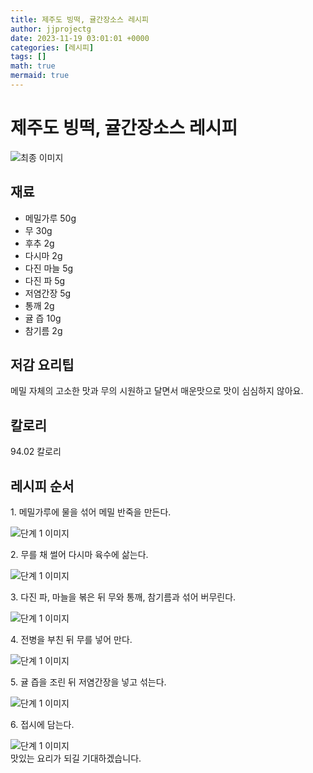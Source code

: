 ```yaml
---
title: 제주도 빙떡, 귤간장소스 레시피
author: jjprojectg
date: 2023-11-19 03:01:01 +0000
categories: [레시피]
tags: []
math: true
mermaid: true
---
```

<meta name="og:type" content="website"/>
<meta charset="UTF-8"/>
<div class="header">
  <h1>제주도 빙떡, 귤간장소스 레시피</h1>
</div>

<div class="container my-4">
  <div class="row">
    <div class="col-12 col-md-6">
      <div class="recipe-image">
        <img src="http://www.foodsafetykorea.go.kr/uploadimg/20190405/20190405055351_1554454431397.jpg" class="step-image" alt="최종 이미지"/>
      </div>
    </div>
    <div class="col-12 col-md-6">
      <div class="ingredients">
        <h2>재료</h2>
        <ul class="card">
          <li> 메밀가루 50g </li>
          <li>  무 30g </li>
          <li>  후추 2g </li>
          <li>  다시마 2g </li>
          <li>  다진 마늘 5g </li>
          <li>  다진 파 5g </li>
          <li>  저염간장 5g </li>
          <li>  통깨 2g </li>
          <li>  귤 즙 10g </li>
          <li>  참기름 2g </li>
</ul>
      </div>
    </div>
    <div class="col-12 col-md-6">
      <div class="ingredients">
        <h2>저감 요리팁</h2>
        <div class="card"> 
          <p>
            메밀 자체의 고소한 맛과 무의 시원하고 달면서 매운맛으로 맛이 심심하지 않아요.
          </p>
        </div>
      </div>
      <div class="ingredients">
        <h2>칼로리</h2>
        <div class="card"> 
          <p>
            94.02 칼로리
          </p>
        </div>
      </div>
    </div>
  </div>

  <h2 class="my-4">레시피 순서</h2>
  <div class="card recipe-card">
    <div class="card-body recipe-step">
      <p class="card-text step-description">1. 메밀가루에 물을 섞어 메밀 반죽을 만든다.</p>
      <img src="http://www.foodsafetykorea.go.kr/uploadimg/20190405/20190405055507_1554454507606.jpg" alt="단계 1 이미지" class="step-image"/>
    </div>
  </div>
  <div class="card recipe-card">
    <div class="card-body recipe-step">
      <p class="card-text step-description">2. 무를 채 썰어 다시마 육수에 삶는다.</p>
      <img src="http://www.foodsafetykorea.go.kr/uploadimg/20190405/20190405055525_1554454525900.jpg" alt="단계 1 이미지" class="step-image"/>
    </div>
  </div>
  <div class="card recipe-card">
    <div class="card-body recipe-step">
      <p class="card-text step-description">3. 다진 파, 마늘을 볶은 뒤 무와 통깨, 참기름과 섞어 버무린다.</p>
      <img src="http://www.foodsafetykorea.go.kr/uploadimg/20190405/20190405055539_1554454539480.jpg" alt="단계 1 이미지" class="step-image"/>
    </div>
  </div>
  <div class="card recipe-card">
    <div class="card-body recipe-step">
      <p class="card-text step-description">4. 전병을 부친 뒤 무를 넣어 만다.</p>
      <img src="http://www.foodsafetykorea.go.kr/uploadimg/20190405/20190405055555_1554454555679.jpg" alt="단계 1 이미지" class="step-image"/>
    </div>
  </div>
  <div class="card recipe-card">
    <div class="card-body recipe-step">
      <p class="card-text step-description">5. 귤 즙을 조린 뒤 저염간장을 넣고 섞는다.</p>
      <img src="http://www.foodsafetykorea.go.kr/uploadimg/20190405/20190405055610_1554454570754.jpg" alt="단계 1 이미지" class="step-image"/>
    </div>
  </div>
  <div class="card recipe-card">
    <div class="card-body recipe-step">
      <p class="card-text step-description">6. 접시에 담는다.</p>
      <img src="http://www.foodsafetykorea.go.kr/uploadimg/20190405/20190405055623_1554454583606.jpg" alt="단계 1 이미지" class="step-image"/>
    </div>
  </div>

</div>
맛있는 요리가 되길 기대하겠습니다.
